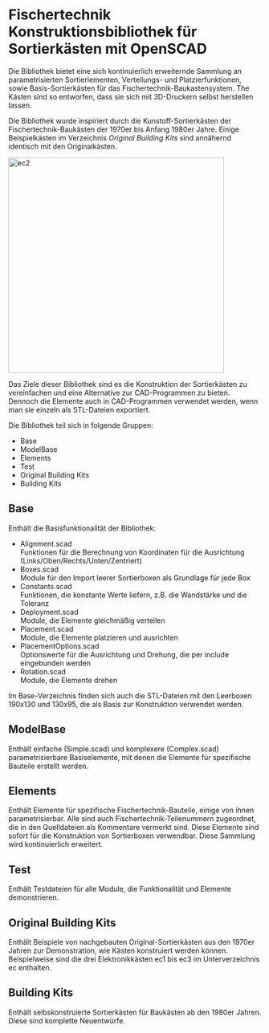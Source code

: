 # Fischertechnik Konstruktionsbibliothek für Sortierkästen mit OpenSCAD
Die Bibliothek bietet eine sich kontinuierlich erweiternde Sammlung an parametrisierten Sortierlementen, Verteilungs- und Platzierfunktionen, sowie Basis-Sortierkästen für das Fischertechnik-Baukastensystem. The Kästen sind so entworfen, dass sie sich mit 3D-Druckern selbst herstellen lassen.

Die Bibliothek wurde inspiriert durch die Kunstoff-Sortierkästen der Fischertechnik-Baukästen der 1970er bis Anfang 1980er Jahre. Einige Beispielkästen im Verzeichnis *Original Building Kits* sind annähernd identisch mit den Originalkästen.

<img width="429" alt="ec2" src="https://user-images.githubusercontent.com/48654609/166326370-d41d503e-4cff-4b6c-8358-93feec0d171e.png">

Das Ziele dieser Bibliothek sind es die Konstruktion der Sortierkästen zu vereinfachen und eine Alternative zur CAD-Programmen zu bieten. Dennoch die Elemente auch in CAD-Programmen verwendet werden, wenn man sie einzeln als STL-Dateien exportiert.

Die Bibliothek teil sich in folgende Gruppen:
- Base
- ModelBase
- Elements
- Test
- Original Building Kits
- Building Kits

## Base
Enthält die Basisfunktionalität der Bibliothek:
- Alignment.scad<br/>Funktionen für die Berechnung von Koordinaten für die Ausrichtung (Links/Oben/Rechts/Unten/Zentriert)
- Boxes.scad<br/>Module für den Import leerer Sortierboxen als Grundlage für jede Box
- Constants.scad<br/>Funktionen, die konstante Werte liefern, z.B. die Wandstärke und die Toleranz
- Deployment.scad<br/>Module, die Elemente gleichmäßig verteilen
- Placement.scad<br/>Module, die Elemente platzieren und ausrichten
- PlacementOptions.scad<br/>Optionswerte für die Ausrichtung und Drehung, die per include eingebunden werden
- Rotation.scad<br/>Module, die Elemente drehen

Im Base-Verzeichnis finden sich auch die STL-Dateien mit den Leerboxen 190x130 und 130x95, die als Basis zur Konstruktion verwendet werden.

## ModelBase
Enthält einfache (Simple.scad) und komplexere (Complex.scad) parametrisierbare Basiselemente, mit denen die Elemente für spezifische Bauteile erstellt werden.

## Elements
Enthält Elemente für spezifische Fischertechnik-Bauteile, einige von ihnen parametrisierbar. Alle sind auch Fischertechnik-Teilenummern zugeordnet, die in den Quelldateien als Kommentare vermerkt sind. Diese Elemente sind sofort für die Konstruktion von Sortierboxen verwendbar. Diese Sammlung wird kontinuierlich erweitert.

## Test
Enthält Testdateien für alle Module, die Funktionalität und Elemente demonstrieren.

## Original Building Kits
Enthält Beispiele von nachgebauten Original-Sortierkästen aus den 1970er Jahren zur Demonstration, wie Kästen konstruiert werden können. Beispielweise sind die drei Elektronikkästen ec1 bis ec3 im Unterverzeichnis ec enthalten.

## Building Kits
Enthält selbskonstruierte Sortierkästen für Baukästen ab den 1980er Jahren. Diese sind komplette Neuentwürfe.
